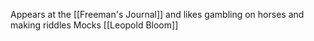 Appears at the [[Freeman's Journal]] and likes gambling on horses and making riddles
Mocks [[Leopold Bloom]]